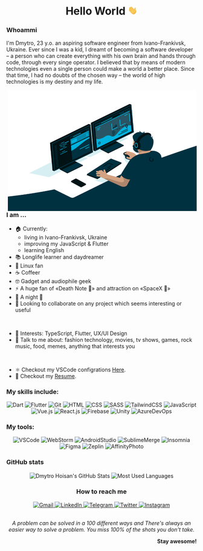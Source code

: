 <div align="center">

# **Hello World <img src="https://github.com/san616mofo/san616mofo/blob/main/assets/waving-hand.gif?raw=true" width="25px">**
</div>

### **Whoammi**
I'm Dmytro, 23 y.o. an aspiring software engineer from Ivano-Frankivsk, Ukraine. Ever since I was a kid, I dreamt of becoming a software developer – a person who can create everything with his own brain and hands through code, through every singe operator. I believed that by means of modern technologies even a single person could make a world a better place. Since that time, I had no doubts of the chosen way – the world of high technologies is my destiny and my life.

<img align="right" src="https://github.com/san616mofo/san616mofo/blob/main/assets/code-man.gif?raw=true" width="500px" height="320px" alt="code-man"/>

### **I am …**
- 🏠 Currently:
  - living in Ivano-Frankivsk, Ukraine
  - improving my JavaScript & Flutter
  - learning English
- 📚 Longlife learner and daydreamer
- 🐧 Linux fan
- ☕️ Сoffeer
- 🤓 Gadget and audiophile geek
- ⚡️ A huge fan of «Death Note 🍎» and attraction on «SpaceX 🚀»
- 🌙 A night 🦉
- 👯 Looking to collaborate on any project which seems interesting or useful

<br/>

- 🤔 Interests: TypeScript, Flutter, UX/UI Design
- 💬 Talk to me about: fashion technology, movies, tv shows, games, rock music, food, memes, anything that interests you

<br/>

- ⚛️ Checkout my VSCode configrations [Here](https://gist.github.com/san616mofo/039b1dc5a7cdcb007ab3691814d53130).
- 📝 Checkout my [Resume](https://drive.google.com/file/d/1O3R9gPRHxbBerCzr1oglrWEwyqBK-n0-/view?usp=sharing).

### **My skills include:**
<div  align="center">
  
![Dart](https://img.shields.io/badge/-Dart-090909?style=for-the-badge&logo=Dart&logoColor=42A5F5)
![Flutter](https://img.shields.io/badge/-Flutter-090909?style=for-the-badge&logo=Flutter&logoColor=41D0FD)
![Git](https://img.shields.io/badge/-Git-090909?style=for-the-badge&logo=Git&logoColor=F05133)
![HTML](https://img.shields.io/badge/-HTML-090909?style=for-the-badge&logo=HTML5&logoColor=EA4F21)
![CSS](https://img.shields.io/badge/-CSS-090909?style=for-the-badge&logo=CSS3&logoColor=2997D4)
![SASS](https://img.shields.io/badge/-SASS-090909?style=for-the-badge&logo=SASS&logoColor=F06292)
![TailwindCSS](https://img.shields.io/badge/-Tailwind%20CSS-090909?style=for-the-badge&logo=Tailwind-CSS&logoColor=16BECB)
![JavaScript](https://img.shields.io/badge/-JavaScript-090909?style=for-the-badge&logo=JavaScript&logoColor=F7DF1D)
![Vue.js](https://img.shields.io/badge/-Vue%2Ejs-090909?style=for-the-badge&logo=Vue%2Ejs&logoColor=41B883)
![React.js](https://img.shields.io/badge/-React%2Ejs-090909?style=for-the-badge&logo=React&logoColor=00D8FF)
![Firebase](https://img.shields.io/badge/-Firebase-090909?style=for-the-badge&logo=Firebase&logoColor=FFC400)
![Unity](https://img.shields.io/badge/-Unity-090909?style=for-the-badge&logo=Unity&logoColor=FFFFFF)
![AzureDevOps](https://img.shields.io/badge/-Azure%20DevOps-090909?style=for-the-badge&logo=Azure-DevOps&logoColor=0078D4)
</div>

### **My tools:**
<div  align="center">

![VSCode](https://img.shields.io/badge/-Visual%20Studio%20Code-090909?style=for-the-badge&logo=Visual-Studio-Code&logoColor=0086D1)
![WebStorm](https://img.shields.io/badge/-WebStorm-090909?style=for-the-badge&logo=WebStorm&logoColor=057C9E)
![AndroidStudio](https://img.shields.io/badge/-Android%20Studio-090909?style=for-the-badge&logo=Android-Studio&logoColor=3DDC84)
![SublimeMerge](https://img.shields.io/badge/-Sublime%20Merge-090909?style=for-the-badge&logo=Git&logoColor=00E6E7)
![Insomnia](https://img.shields.io/badge/-Insomnia-090909?style=for-the-badge&logo=Insomnia&logoColor=5849BE)
![Figma](https://img.shields.io/badge/-Figma-090909?style=for-the-badge&logo=Figma&logoColor=F24E1E)
![Zeplin](https://img.shields.io/badge/-Zeplin-090909?style=for-the-badge&logo=Azure-Pipelines&logoColor=FCBC37)
![AffinityPhoto](https://img.shields.io/badge/-Affinity%20Photo-090909?style=for-the-badge&logo=Affinity-Photo&logoColor=EC78FF)
</div>

### **GitHub stats**
<div align='center'>
  <img align='center' src="https://github-readme-stats.vercel.app/api?username=san616mofo&show_icons=true&count_private=true&theme=gotham" alt="Dmytro Hoisan's GitHub Stats"/>
  <img align='center' src="https://github-readme-stats.vercel.app/api/top-langs/?username=san616mofo&theme=gotham&layout=compact" alt="Most Used Languages"/>
</div>

<div  align="center">

### **How to reach me**
  <a href="mailto:dmtr.vslvch.hsn@gmail.com" target="_blank">
    <img src="https://img.shields.io/badge/-Gmail-090909.svg?style=for-the-badge&logo=Gmail&logoColor=F14336" alt="Gmail">
  </a>
  <a href="https://www.linkedin.com/in/san616mofo/" target="_blank">
    <img src="https://img.shields.io/badge/-LinkedIn-090909.svg?style=for-the-badge&logo=LinkedIn&logoColor=0077B7" alt="LinkedIn">
  </a>
  <a href="https://t.me/san616mofo" target="_blank">
    <img src="https://img.shields.io/badge/-Telegram-090909.svg?style=for-the-badge&logo=Telegram&logoColor=139BD0" alt="Telegram">
  </a>
  <a href="https://twitter.com/san616mofo" target="_blank">
    <img src="https://img.shields.io/badge/-Twitter-090909.svg?style=for-the-badge&logo=Twitter&logoColor=55ACEE" alt="Twitter">
  </a>
  <a href="https://www.instagram.com/san616mofo" target="_blank">
    <img src="https://img.shields.io/badge/-Instagram-090909.svg?style=for-the-badge&logo=Instagram&logoColor=E06A49" alt="Instagram">
  </a>
</div>

<br/>

<div align="center">

*A problem can be solved in a 100 different ways and There's always an easier way to solve a problem.
You miss 100% of the shots you don't take.*
</div>

<div align="right">

**Stay awesome!**
</div>
